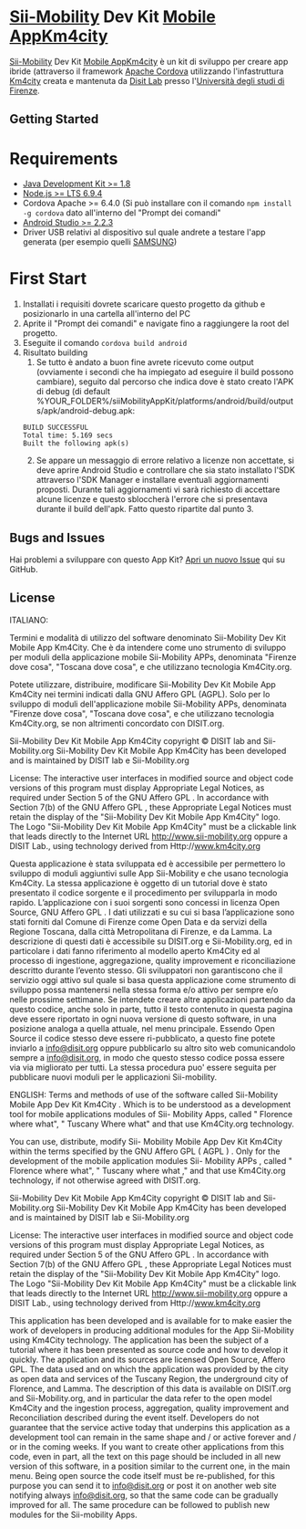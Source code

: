 # [Sii-Mobility](http://www.sii-mobility.org) Dev Kit [Mobile App](http://www.km4city.org/app/)[Km4city](http://www.km4city.org)

[Sii-Mobility](http://www.sii-mobility.org) Dev Kit [Mobile App](http://www.km4city.org/app/)[Km4city](http://www.km4city.org) è un kit di sviluppo per creare app ibride (attraverso il framework [Apache Cordova](https://cordova.apache.org) utilizzando l'infastruttura [Km4city](http://www.km4city.org) creata e mantenuta da [Disit Lab](http://www.disit.org) presso l'[Università degli studi di Firenze](http://www.unifi.it).

## Getting Started

# Requirements

 - [Java Development Kit >= 1.8](http://www.oracle.com/technetwork/java/javase/downloads/jdk8-downloads-2133151.html)
 - [Node.js >= LTS 6.9.4](https://nodejs.org/it/) 
 - Cordova Apache >= 6.4.0 (Si può installare con il comando `npm install -g cordova` dato all'interno del "Prompt dei comandi"
 - [Android Studio >= 2.2.3](https://developer.android.com/studio/index.html)
 - Driver USB relativi al dispositivo sul quale andrete a testare l'app generata (per esempio quelli [SAMSUNG](http://downloadcenter.samsung.com/content/DR/201602/20160217043054798/SAMSUNG_USB_Driver_for_Mobile_Phones_v1.5.45.00.exe))

# First Start

 1. Installati i requisiti dovrete scaricare questo progetto da github e posizionarlo in una cartella all'interno del PC
 2. Aprite il "Prompt dei comandi" e navigate fino a raggiungere la root del progetto.
 3. Eseguite il comando `cordova build android`
 4. Risultato building
	1. Se tutto è andato a buon fine avrete ricevuto come output (ovviamente i secondi che ha impiegato ad eseguire il build possono cambiare), seguito dal percorso che indica dove è stato creato l'APK di debug (di default %YOUR_FOLDER%/siiMobilityAppKit/platforms/android/build/outputs/apk/android-debug.apk:
	```
	BUILD SUCCESSFUL
	Total time: 5.169 secs
	Built the following apk(s)
	```
 	2. Se appare un messaggio di errore relativo a licenze non accettate, si deve aprire Android Studio e controllare che sia stato installato l'SDK attraverso l'SDK Manager e installare eventuali aggiornamenti proposti. Durante tali aggiornamenti vi sarà richiesto di accettare alcune licenze e questo sbloccherà l'errore che si presentava durante il build dell'apk. Fatto questo ripartite dal punto 3.

## Bugs and Issues

Hai problemi a sviluppare con questo App Kit? [Apri un nuovo Issue](https://github.com/disit/siiMobilityAppKit/issues) qui su GitHub.


## License

 ITALIANO:

Termini e modalità di utilizzo del software denominato Sii-Mobility Dev Kit Mobile App Km4City. Che è da intendere come uno strumento di sviluppo per moduli della applicazione mobile Sii-Mobility APPs, denominata "Firenze dove cosa", "Toscana dove cosa", e che utilizzano tecnologia Km4City.org.

Potete utilizzare, distribuire, modificare Sii-Mobility Dev Kit Mobile App Km4City nei termini indicati dalla GNU Affero GPL (AGPL). Solo per lo sviluppo di moduli dell'applicazione mobile Sii-Mobility APPs, denominata "Firenze dove cosa", "Toscana dove cosa", e che utilizzano tecnologia Km4City.org, se non altrimenti concordato con DISIT.org.

Sii-Mobility Dev Kit Mobile App Km4City copyright © DISIT lab and Sii-Mobility.org
Sii-Mobility Dev Kit Mobile App Km4City has been developed and is maintained by DISIT lab e Sii-Mobility.org

License: The interactive user interfaces in modified source and object code versions of this program must display Appropriate Legal Notices, as required under Section 5 of the GNU Affero GPL . In accordance with Section 7(b) of the GNU Affero GPL , these Appropriate Legal Notices must retain the display of the "Sii-Mobility Dev Kit Mobile App Km4City" logo. The Logo "Sii-Mobility Dev Kit Mobile App Km4City" must be a clickable link that leads directly to the Internet URL http://www.sii-mobility.org oppure a DISIT Lab., using technology derived from  Http://www.km4city.org

Questa applicazione è stata sviluppata ed è accessibile per permettero lo sviluppo di moduli aggiuntivi sulle App Sii-Mobility e che usano tecnologia Km4City.  La stessa applicazione è oggetto di un tutorial dove è stato presentato il codice sorgente e il procedimento per svilupparla in modo rapido. L’applicazione con i suoi sorgenti sono concessi in licenza Open Source, GNU Affero GPL . I dati utilizzati e su cui si basa l’applicazione sono stati forniti dal Comune di Firenze come Open Data e da servizi della Regione Toscana, dalla città Metropolitana di Firenze, e da Lamma. La descrizione di questi dati è accessibile su DISIT.org e Sii-Mobility.org, ed in particolare i dati fanno riferimento al modello aperto Km4City ed al processo di ingestione, aggregazione, quality improvement e riconciliazione descritto durante l’evento stesso.
Gli sviluppatori non garantiscono che il servizio oggi attivo sul quale si basa questa applicazione come strumento di sviluppo possa mantenersi nella stessa forma e/o attivo per sempre e/o nelle prossime settimane.  Se intendete creare altre applicazioni partendo da questo codice, anche solo in parte, tutto il testo contenuto in questa pagina deve essere riportato in ogni nuova versione di questo software, in una posizione analoga a quella attuale, nel menu principale. Essendo Open Source il codice stesso deve essere ri-pubblicato, a questo fine potete inviarlo a info@disit.org oppure pubblicarlo su altro sito web comunicandolo sempre a info@disit.org, in modo che questo stesso codice possa essere via via migliorato per tutti. La stessa procedura puo' essere seguita per pubblicare nuovi moduli per le applicazioni Sii-mobility.

ENGLISH:
Terms and methods of use of the software called Sii-Mobility Mobile App Dev Kit Km4City . Which is to be understood as a development tool for mobile applications modules of Sii- Mobility Apps, called " Florence where what", " Tuscany Where what" and that use Km4City.org technology.

You can use, distribute, modify Sii- Mobility Mobile App Dev Kit Km4City within the terms specified by the GNU Affero GPL ( AGPL ) . Only for the development of the mobile application modules Sii- Mobility APPs , called " Florence where what", " Tuscany where what ," and that use Km4City.org technology, if not otherwise agreed with DISIT.org.

Sii-Mobility Dev Kit Mobile App Km4City copyright © DISIT lab and Sii-Mobility.org
Sii-Mobility Dev Kit Mobile App Km4City has been developed and is maintained by DISIT lab e Sii-Mobility.org

License: The interactive user interfaces in modified source and object code versions of this program must display Appropriate Legal Notices, as required under Section 5 of the GNU Affero GPL . In accordance with Section 7(b) of the GNU Affero GPL , these Appropriate Legal Notices must retain the display of the "Sii-Mobility Dev Kit Mobile App Km4City" logo. The Logo "Sii-Mobility Dev Kit Mobile App Km4City" must be a clickable link that leads directly to the Internet URL http://www.sii-mobility.org oppure a DISIT Lab., using technology derived from  Http://www.km4city.org

This application has been developed and is available for to make easier the work of developers in producing additional modules for the App Sii-Mobility using Km4City technology. The application has been the subject of a tutorial where it has been presented as source code and how to develop it quickly. The application and its sources are licensed Open Source, Affero GPL. The data used and on which the application was provided by the city as open data and services of the Tuscany Region, the underground city of Florence, and Lamma. The description of this data is available on DISIT.org and Sii-Mobility.org, and in particular the data refer to the open model Km4City and the ingestion process, aggregation, quality improvement and Reconciliation described during the event itself.
Developers do not guarantee that the service active today that underpins this application as a development tool can remain in the same shape and / or active forever and / or in the coming weeks. If you want to create other applications from this code, even in part, all the text on this page should be included in all new version of this software, in a position similar to the current one, in the main menu. Being open source the code itself must be re-published, for this purpose you can send it to info@disit.org or post it on another web site notifying always info@disit.org, so that the same code can be gradually improved for all. The same procedure can be followed to publish new modules for the Sii-mobility Apps.


 
